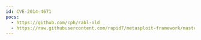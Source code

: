 ```yaml
---
id: CVE-2014-4671
pocs:
  - https://github.com/cph/rabl-old
  - https://raw.githubusercontent.com/rapid7/metasploit-framework/master/modules/auxiliary/gather/flash_rosetta_jsonp_url_disclosure.rb
---
```

